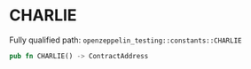 # CHARLIE

Fully qualified path: `openzeppelin_testing::constants::CHARLIE`

```rust
pub fn CHARLIE() -> ContractAddress
```

